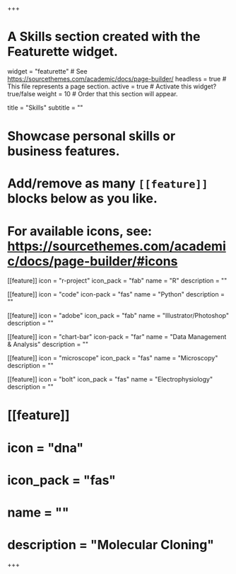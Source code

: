 +++
# A Skills section created with the Featurette widget.
widget = "featurette"  # See https://sourcethemes.com/academic/docs/page-builder/
headless = true  # This file represents a page section.
active = true  # Activate this widget? true/false
weight = 10  # Order that this section will appear.

title = "Skills"
subtitle = ""

# Showcase personal skills or business features.
# 
# Add/remove as many `[[feature]]` blocks below as you like.
# 
# For available icons, see: https://sourcethemes.com/academic/docs/page-builder/#icons

[[feature]]
  icon = "r-project"
  icon_pack = "fab"
  name = "R"
  description = ""
  
 [[feature]]
   icon = "code"
   icon-pack = "fas"
   name = "Python"
   description = ""
   
[[feature]]
  icon = "adobe"
  icon_pack = "fab"
  name = "Illustrator/Photoshop"
  description = ""  
 
[[feature]]
  icon = "chart-bar"
  icon-pack = "far"
  name = "Data Management & Analysis"
  description = ""
  
[[feature]]
  icon = "microscope"
  icon_pack = "fas"
  name = "Microscopy"
  description = ""
  
[[feature]]
  icon = "bolt"
  icon_pack = "fas"
  name = "Electrophysiology"
  description = ""

# [[feature]]
#   icon = "dna"
#   icon_pack = "fas"
#   name = ""
#   description = "Molecular Cloning"


+++
